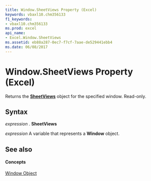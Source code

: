 ```yaml
---
title: Window.SheetViews Property (Excel)
keywords: vbaxl10.chm356133
f1_keywords:
- vbaxl10.chm356133
ms.prod: excel
api_name:
- Excel.Window.SheetViews
ms.assetid: eb88a287-0ec7-f7cf-7aae-de529441ebb4
ms.date: 06/08/2017
---
```



# Window.SheetViews Property (Excel)

Returns the  **[SheetViews](sheetviews-object-excel.md)** object for the specified window. Read-only.


## Syntax

 _expression_ . **SheetViews**

 _expression_ A variable that represents a **Window** object.


## See also


#### Concepts


[Window Object](window-object-excel.md)

